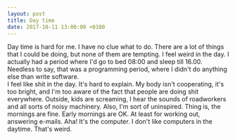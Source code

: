 ```yaml
---
layout: post
title: Day time
date: 2017-10-11 13:00:00 +0100
---
```

Day time is hard for me. I have no clue what to do. There are a lot of things
that I could be doing, but none of them are tempting. I feel weird in the day.
I actually had a period where I'd go to bed 08:00 and sleep till 16.00. Needless
to say, that was a programming period, where I didn't do anything else than write
software.  
I feel like shit in the day. It's hard to explain. My body isn't cooperating, it's
too bright, and I'm too aware of the fact that people are doing shit everywhere.
Outside, kids are screaming, I hear the sounds of roadworkers and all sorts of noisy
machinery. Also, I'm sort of uninspired. Thing is, the mornings are fine. Early 
mornings are OK. At least for working out, answering e-mails. Aha! It's the computer.
I don't like computers in the daytime. That's weird.
